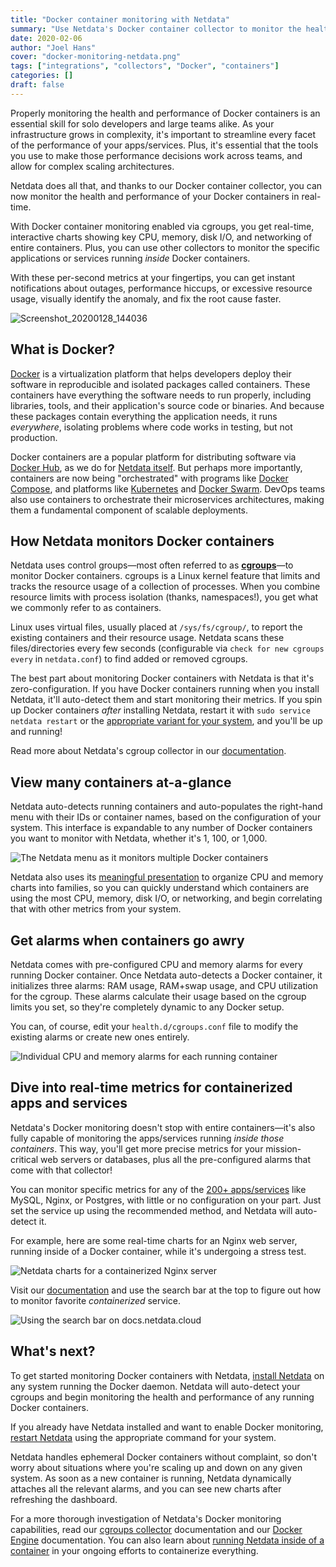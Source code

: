 ```yaml
---
title: "Docker container monitoring with Netdata" 
summary: "Use Netdata's Docker container collector to monitor the health and performance of your Docker containers in real-time."
date: 2020-02-06
author: "Joel Hans" 
cover: "docker-monitoring-netdata.png"
tags: ["integrations", "collectors", "Docker", "containers"] 
categories: [] 
draft: false
---
```


Properly monitoring the health and performance of Docker containers is an essential skill for solo developers and large
teams alike. As your infrastructure grows in complexity, it's important to streamline every facet of the performance of
your apps/services. Plus, it's essential that the tools you use to make those performance decisions work across teams,
and allow for complex scaling architectures.

Netdata does all that, and thanks to our Docker container collector, you can now monitor the health and performance of
your Docker containers in real-time. 

<!--more-->

With Docker container monitoring enabled via cgroups, you get real-time, interactive charts showing key CPU, memory,
disk I/O, and networking of entire containers. Plus, you can use other collectors to monitor the specific applications
or services running _inside_ Docker containers.

With these per-second metrics at your fingertips, you can get instant notifications about outages, performance hiccups,
or excessive resource usage, visually identify the anomaly, and fix the root cause faster.

![Screenshot_20200128_144036](https://user-images.githubusercontent.com/1153921/73307848-48e81000-41dc-11ea-8480-8388d5c095ca.png)

## What is Docker?

[Docker](https://www.docker.com/) is a virtualization platform that helps developers deploy their software in
reproducible and isolated packages called containers. These containers have everything the software needs to run
properly, including libraries, tools, and their application's source code or binaries. And because these packages
contain everything the application needs, it runs _everywhere_, isolating problems where code works in testing, but not
production.

Docker containers are a popular platform for distributing software via [Docker Hub](https://hub.docker.com), as we do
for [Netdata itself](https://hub.docker.com/r/netdata/netdata). But perhaps more importantly, containers are now being
"orchestrated" with programs like [Docker Compose](), and platforms like [Kubernetes](https://kubernetes.io/) and
[Docker Swarm](https://docs.docker.com/engine/swarm/). DevOps teams also use containers to orchestrate their
microservices architectures, making them a fundamental component of scalable deployments.

## How Netdata monitors Docker containers

Netdata uses control groups—most often referred to as
**[cgroups](https://docs.netdata.cloud/collectors/cgroups.plugin/#cgroupsplugin)**—to monitor Docker containers. cgroups
is a Linux kernel feature that limits and tracks the resource usage of a collection of processes. When you combine
resource limits with process isolation (thanks, namespaces!), you get what we commonly refer to as containers.

Linux uses virtual files, usually placed at `/sys/fs/cgroup/`, to report the existing containers and their resource
usage. Netdata scans these files/directories every few seconds (configurable via `check for new cgroups every` in
`netdata.conf`) to find added or removed cgroups.

The best part about monitoring Docker containers with Netdata is that it's zero-configuration. If you have Docker
containers running when you install Netdata, it'll auto-detect them and start monitoring their metrics. If you spin up
Docker containers _after_ installing Netdata, restart it with `sudo service netdata restart` or the [appropriate variant
for your system](https://docs.netdata.cloud/docs/getting-started/#start-stop-and-restart-netdata), and you'll be up and
running!

Read more about Netdata's cgroup collector in our
[documentation](https://docs.netdata.cloud/collectors/cgroups.plugin/).

## View many containers at-a-glance

Netdata auto-detects running containers and auto-populates the right-hand menu with their IDs or container names, based
on the configuration of your system. This interface is expandable to any number of Docker containers you want to monitor
with Netdata, whether it's 1, 100, or 1,000.

![The Netdata menu as it monitors multiple Docker
containers](https://user-images.githubusercontent.com/1153921/73222300-27295300-4120-11ea-8f1e-87cc7b8b08fa.png)

Netdata also uses its [meaningful presentation](https://docs.netdata.cloud/docs/why-netdata/meaningful-presentation/) to
organize CPU and memory charts into families, so you can quickly understand which containers are using the most CPU,
memory, disk I/O, or networking, and begin correlating that with other metrics from your system.

## Get alarms when containers go awry

Netdata comes with pre-configured CPU and memory alarms for every running Docker container. Once Netdata auto-detects a
Docker container, it initializes three alarms: RAM usage, RAM+swap usage, and CPU utilization for the cgroup. These
alarms calculate their usage based on the cgroup limits you set, so they're completely dynamic to any Docker setup.

You can, of course, edit your `health.d/cgroups.conf` file to modify the existing alarms or create new ones entirely.

![Individual CPU and memory alarms for each running
container](https://user-images.githubusercontent.com/1153921/73206909-11f0fc00-4101-11ea-9b9b-66fb7c9f9caf.png)

## Dive into real-time metrics for containerized apps and services

Netdata's Docker monitoring doesn't stop with entire containers—it's also fully capable of monitoring the apps/services
running _inside those containers_. This way, you'll get more precise metrics for your mission-critical web servers or
databases, plus all the pre-configured alarms that come with that collector!

You can monitor specific metrics for any of the [200+
apps/services](https://docs.netdata.cloud/docs/add-more-charts-to-netdata/) like MySQL, Nginx, or Postgres, with little
or no configuration on your part. Just set the service up using the recommended method, and Netdata will auto-detect it.

For example, here are some real-time charts for an Nginx web server, running inside of a Docker container, while it's
undergoing a stress test.

![Netdata charts for a containerized Nginx
server](https://user-images.githubusercontent.com/1153921/73222673-0c0b1300-4121-11ea-9ff2-aaa654519e71.png)

Visit our [documentation](https://docs.netdata.cloud/) and use the search bar at the top to figure out how to monitor
favorite _containerized_ service.

![Using the search bar on
docs.netdata.cloud](https://user-images.githubusercontent.com/1153921/73279550-90ee3f00-41aa-11ea-9271-9d70b130cecd.gif)

## What's next?

To get started monitoring Docker containers with Netdata, [install
Netdata](https://docs.netdata.cloud/packaging/installer/) on any system running the Docker daemon. Netdata will
auto-detect your cgroups and begin monitoring the health and performance of any running Docker containers.

If you already have Netdata installed and want to enable Docker monitoring, [restart
Netdata](https://docs.netdata.cloud/docs/getting-started/#start-stop-and-restart-netdata) using the appropriate command
for your system.

Netdata handles ephemeral Docker containers without complaint, so don't worry about situations where you're scaling up
and down on any given system. As soon as a new container is running, Netdata dynamically attaches all the relevant
alarms, and you can see new charts after refreshing the dashboard.

For a more thorough investigation of Netdata's Docker monitoring capabilities, read our [cgroups
collector](https://docs.netdata.cloud/collectors/cgroups.plugin/) documentation and our [Docker
Engine](https://docs.netdata.cloud/collectors/go.d.plugin/modules/docker_engine/) documentation. You can also learn
about [running Netdata inside of a container](https://hub.docker.com/r/netdata/netdata) in your ongoing efforts to
containerize everything.
